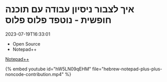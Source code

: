 # איך לצבור ניסיון עבודה עם תוכנה חופשית - נוטפד פלוס פלוס

2023-07-19T16:33:01

* Open Source
* Notepad++


[Notepad++](https://notepad-plus-plus.org/)



{% embed youtube id="hW5LN09qEHM" file="hebrew-notepad-plus-plus-noncode-contribution.mp4" %}
